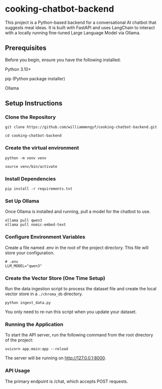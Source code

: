 # cooking-chatbot-backend
This project is a Python-based backend for a conversational AI chatbot that suggests meal ideas. It is built with FastAPI and uses LangChain to interact with a locally running fine-tuned Large Language Model via Ollama.

## Prerequisites
Before you begin, ensure you have the following installed:

Python 3.10+

pip (Python package installer)

Ollama

## Setup Instructions

### Clone the Repository

```
git clone https://github.com/williammengyf/cooking-chatbot-backend.git
```

```
cd cooking-chatbot-backend
```


### Create the virtual environment

```
python -m venv venv
```

```
source venv/bin/activate
```


### Install Dependencies

```
pip install -r requirements.txt
```

### Set Up Ollama
Once Ollama is installed and running, pull a model for the chatbot to use.

```
ollama pull qwen3
ollama pull nomic-embed-text
```

### Configure Environment Variables

Create a file named .env in the root of the project directory. This file will store your configuration.

```
# .env
LLM_MODEL="qwen3"
```

### Create the Vector Store (One Time Setup)

Run the data ingestion script to process the dataset file and create the local vector store in a ```./chroma_db``` directory.

```
python ingest_data.py
```

You only need to re-run this script when you update your dataset.

### Running the Application
To start the API server, run the following command from the root directory of the project:

```
uvicorn app.main:app --reload
```

The server will be running on http://127.0.0.1:8000.

### API Usage
The primary endpoint is /chat, which accepts POST requests.
